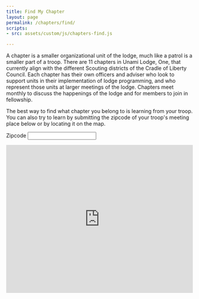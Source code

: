 ```yaml
---
title: Find My Chapter
layout: page
permalink: /chapters/find/
scripts: 
- src: assets/custom/js/chapters-find.js

---
```


A chapter is a smaller organizational unit of the lodge, much like a patrol is a smaller part of a troop. There are 11 chapters in Unami Lodge, One, that currently align with the different Scouting districts of the Cradle of Liberty Council. Each chapter has their own officers and adviser who look to support units in their implementation of lodge programming, and who represent those units at larger meetings of the lodge. Chapters meet monthly to discuss the happenings of the lodge and for members to join in fellowship.

The best way to find what chapter you belong to is learning from your troop. You can also try to learn by submitting the zipcode of your troop's meeting place below or by locating it on the map.

<form id="findchapterform" onsubmit="event.preventDefault();">
  <div class="form-group">
    <label for="zip">Zipcode</label>
    <input type="number" class="form-control col-3" name="zip" id="findchapterform-zip" placeholder="" value="" maxlength="5" required>
  </div>
</form>

<div class="alert alert-info" role="alert" id="alert-response" hidden></div>

<iframe src="https://www.google.com/maps/d/embed?mid=1cEJd5Fv4sfaouJ9mOJ66Hwj2l80&hl=en" width="100%" height="400" frameborder="0" class="mt-3"></iframe>

<script type="text/javascript">
  chapters = {{ site.data.chapters | jsonify }};
</script>
